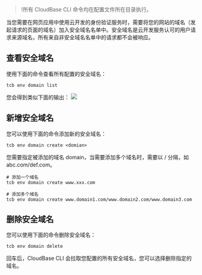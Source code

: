 >!所有 CloudBase CLI 命令均在配置文件所在目录执行。

当您需要在网页应用中使用云开发的身份验证服务时，需要将您的网站的域名（发起请求的页面的域名）加入安全域名名单中。安全域名是云开发服务认可的用户请求来源域名，所有来自非安全域名名单中的请求都不会被响应。
 
## 查看安全域名
使用下面的命令查看所有配置的安全域名：
```
tcb env domain list
```
您会得到类似下面的输出：
![](https://qcloudimg.tencent-cloud.cn/raw/a11241c4a8153e24ba4f0c75f4120745.png)


## 新增安全域名
您可以使用下面的命令添加新的安全域名：
```
tcb env domain create <domian>
```
您需要指定被添加的域名 domain，当需要添加多个域名时，需要以 / 分隔，如 abc.com/def.com。
```
# 添加一个域名
tcb env domain create www.xxx.com

# 添加多个域名
tcb env domain create www.domain1.com/www.domain2.com/www.domain3.com
```


## 删除安全域名
您可以使用下面的命令删除安全域名：
```
tcb env domain delete
```

回车后，CloudBase CLI 会拉取您配置的所有安全域名，您可以选择删除指定的域名。



